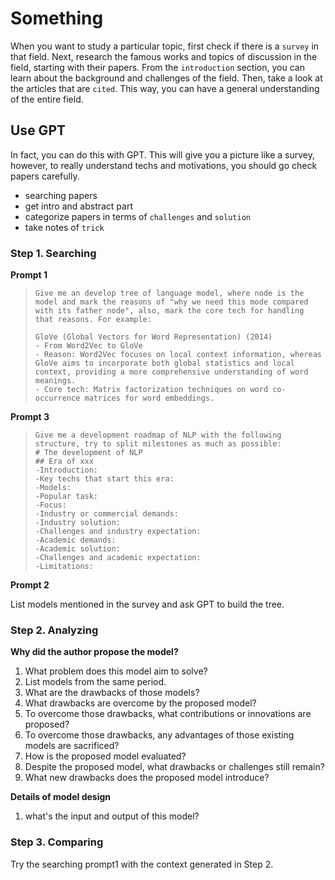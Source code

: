 # Something

When you want to study a particular topic, first check if there is a `survey` in that field. Next, research the famous works and topics of discussion in the field, starting with their papers. From the `introduction` section, you can learn about the background and challenges of the field. Then, take a look at the articles that are `cited`. This way, you can have a general understanding of the entire field.

## Use GPT
In fact, you can do this with GPT. This will give you a picture like a survey, however, to really understand techs and motivations, you should go check papers carefully.

- searching papers
- get intro and abstract part
- categorize papers in terms of `challenges` and `solution`
- take notes of `trick`

### Step 1. Searching

**Prompt 1**

>```
>Give me an develop tree of language model, where node is the model and mark the reasons of "why we need this mode compared with its father node", also, mark the core tech for handling that reasons. For example:
> 
>GloVe (Global Vectors for Word Representation) (2014)
>- From Word2Vec to GloVe
>- Reason: Word2Vec focuses on local context information, whereas GloVe aims to incorporate both global statistics and local context, providing a more comprehensive understanding of word meanings.
>- Core tech: Matrix factorization techniques on word co-occurrence matrices for word embeddings.
>```

**Prompt 3**

>```
>Give me a development roadmap of NLP with the following structure, try to split milestones as much as possible:
># The development of NLP
>## Era of xxx
>-Introduction:
>-Key techs that start this era:
>-Models:
>-Popular task:
>-Focus:
>-Industry or commercial demands:
>-Industry solution:
>-Challenges and industry expectation:
>-Academic demands:
>-Academic solution:
>-Challenges and academic expectation:
>-Limitations:
>```

**Prompt 2**

List models mentioned in the survey and ask GPT to build the tree.


### Step 2. Analyzing
**Why did the author propose the model?**
 1. What problem does this model aim to solve?
 2. List models from the same period.
 3. What are the drawbacks of those models?
 4. What drawbacks are overcome by the proposed model?
 5. To overcome those drawbacks, what contributions or innovations are proposed?
 6. To overcome those drawbacks, any advantages of those existing models are sacrificed?
 7. How is the proposed model evaluated?
 8. Despite the proposed model, what drawbacks or challenges still remain?
 9. What new drawbacks does the proposed model introduce?

**Details of model design**
1. what's the input and output of this model?

### Step 3. Comparing
Try the searching prompt1 with the context generated in Step 2.